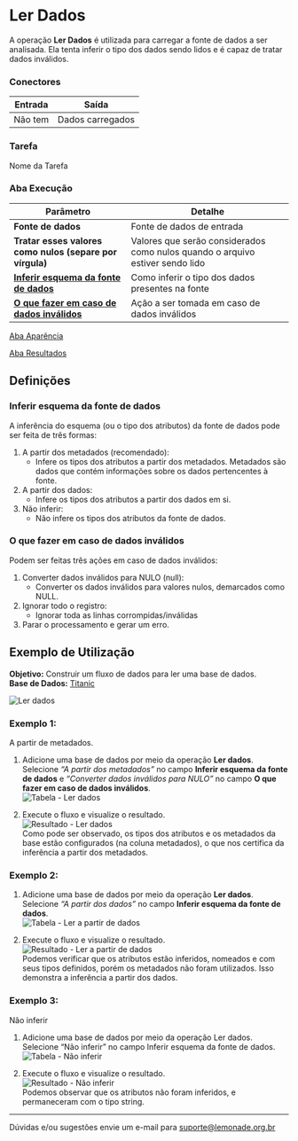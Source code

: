 # Ler Dados

A operação **Ler Dados** é utilizada para carregar a fonte de dados a ser analisada. Ela tenta inferir o tipo dos dados sendo lidos e é capaz de tratar dados inválidos.

### Conectores
| Entrada | Saída |
| --- | --- |
| Não tem | Dados carregados |

### Tarefa
Nome da Tarefa

### Aba Execução
| Parâmetro | Detalhe |
| --- | --- |
| **Fonte de dados** | Fonte de dados de entrada |
| **Tratar esses valores como nulos (separe por vírgula)** | Valores que serão considerados como nulos quando o arquivo estiver sendo lido |
| **[Inferir esquema da fonte de dados]** | Como inferir o tipo dos dados presentes na fonte |
| **[O que fazer em caso de dados inválidos]** | Ação a ser tomada em caso de dados inválidos |

[Aba Aparência][1]

[Aba Resultados][2]

## Definições
### Inferir esquema da fonte de dados
A inferência do esquema (ou o tipo dos atributos) da fonte de dados pode ser feita de três formas:
1. A partir dos metadados (recomendado):
	- Infere os tipos dos atributos a partir dos metadados. Metadados são dados que contém informações sobre os dados pertencentes à fonte.
2. A partir dos dados:
	- Infere os tipos dos atributos a partir dos dados em si.
3. Não inferir:
	- Não infere os tipos dos atributos da fonte de dados.

### O que fazer em caso de dados inválidos
Podem ser feitas três ações em caso de dados inválidos:
1. Converter dados inválidos para NULO (null):
	- Converter os dados inválidos para valores nulos, demarcados como NULL.
2. Ignorar todo o registro:
	- Ignorar toda as linhas corrompidas/inválidas
3. Parar o processamento e gerar um erro.

## Exemplo de Utilização
**Objetivo:** Construir um fluxo de dados para ler uma base de dados.\
**Base de Dados:** [Titanic][3]
	
![Ler dados](/img/spark/entrada_e_saida/ler_dados/image5.png)

### Exemplo 1:
A partir de metadados.

1. Adicione uma base de dados por meio da operação **Ler dados**. Selecione *“A partir dos metadados”* no campo **Inferir esquema da fonte de dados** e *“Converter dados inválidos para NULO”* no campo **O que fazer em caso de dados inválidos**.\
	![Tabela - Ler dados](/img/spark/entrada_e_saida/ler_dados/image7.png)

2. Execute o fluxo e visualize o resultado.\
	![Resultado - Ler dados](/img/spark/entrada_e_saida/ler_dados/image1.png)\
	Como pode ser observado, os tipos dos atributos e os metadados da base estão configurados (na coluna metadados), o que nos certifica da inferência a partir dos metadados.

### Exemplo 2:

1. Adicione uma base de dados por meio da operação **Ler dados**. Selecione *“A partir dos dados”* no campo **Inferir esquema da fonte de dados**.\
	![Tabela - Ler a partir de dados](/img/spark/entrada_e_saida/ler_dados/image4.png)

2. Execute o fluxo e visualize o resultado.\
	![Resultado - Ler a partir de dados](/img/spark/entrada_e_saida/ler_dados/image3.png)\
	Podemos verificar que os atributos estão inferidos, nomeados e com seus tipos definidos, porém os metadados não foram utilizados. Isso demonstra a inferência a partir dos dados.

### Exemplo 3:
Não inferir

1. Adicione uma base de dados por meio da operação Ler dados. Selecione “Não inferir” no campo Inferir esquema da fonte de dados.
	![Tabela - Não inferir](/img/spark/entrada_e_saida/ler_dados/image2.png)

2. Execute o fluxo e visualize o resultado.\
	![Resultado - Não inferir](/img/spark/entrada_e_saida/ler_dados/image6.png)\
	Podemos observar que os atributos não foram inferidos, e permaneceram com o tipo string.

-----

Dúvidas e/ou sugestões envie um e-mail para suporte@lemonade.org.br

[Inferir esquema da fonte de dados]: #inferir-esquema-da-fonte-de-dados
[O que fazer em caso de dados inválidos]: #o-que-fazer-em-caso-de-dados-invalidos
[1]: /pt-br/spark/documentacao-geral/aba-aparencia.html
[2]: /pt-br/spark/documentacao-geral/aba-resultados.html
[3]: /pt-br/spark/base-de-dados/#titanic